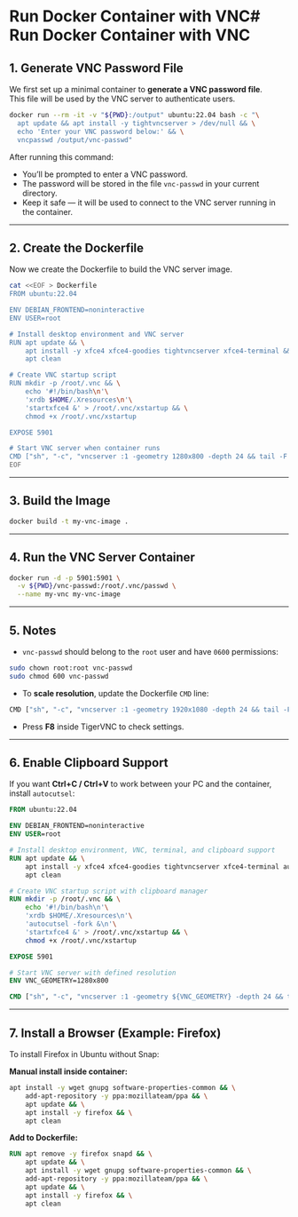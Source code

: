 # Run Docker Container with VNC# Run Docker Container with VNC

## 1. Generate VNC Password File
We first set up a minimal container to **generate a VNC password file**.  
This file will be used by the VNC server to authenticate users.

```bash
docker run --rm -it -v "${PWD}:/output" ubuntu:22.04 bash -c "\
  apt update && apt install -y tightvncserver > /dev/null && \
  echo 'Enter your VNC password below:' && \
  vncpasswd /output/vnc-passwd"
```

After running this command:
- You’ll be prompted to enter a VNC password.
- The password will be stored in the file `vnc-passwd` in your current directory.
- Keep it safe — it will be used to connect to the VNC server running in the container.

---

## 2. Create the Dockerfile
Now we create the Dockerfile to build the VNC server image.

```bash
cat <<EOF > Dockerfile
FROM ubuntu:22.04

ENV DEBIAN_FRONTEND=noninteractive
ENV USER=root

# Install desktop environment and VNC server
RUN apt update && \
    apt install -y xfce4 xfce4-goodies tightvncserver xfce4-terminal && \
    apt clean

# Create VNC startup script
RUN mkdir -p /root/.vnc && \
    echo '#!/bin/bash\n'\
    'xrdb $HOME/.Xresources\n'\
    'startxfce4 &' > /root/.vnc/xstartup && \
    chmod +x /root/.vnc/xstartup

EXPOSE 5901

# Start VNC server when container runs
CMD ["sh", "-c", "vncserver :1 -geometry 1280x800 -depth 24 && tail -F /root/.vnc/*.log"]
EOF
```

---

## 3. Build the Image
```bash
docker build -t my-vnc-image .
```

---

## 4. Run the VNC Server Container
```bash
docker run -d -p 5901:5901 \
  -v ${PWD}/vnc-passwd:/root/.vnc/passwd \
  --name my-vnc my-vnc-image
```

---

## 5. Notes
- `vnc-passwd` should belong to the `root` user and have `0600` permissions:
```bash
sudo chown root:root vnc-passwd
sudo chmod 600 vnc-passwd
```
- To **scale resolution**, update the Dockerfile `CMD` line:
```bash
CMD ["sh", "-c", "vncserver :1 -geometry 1920x1080 -depth 24 && tail -F /root/.vnc/*.log"]
```
- Press **F8** inside TigerVNC to check settings.

---

## 6. Enable Clipboard Support
If you want **Ctrl+C / Ctrl+V** to work between your PC and the container, install `autocutsel`:

```dockerfile
FROM ubuntu:22.04

ENV DEBIAN_FRONTEND=noninteractive
ENV USER=root

# Install desktop environment, VNC, terminal, and clipboard support
RUN apt update && \
    apt install -y xfce4 xfce4-goodies tightvncserver xfce4-terminal autocutsel && \
    apt clean

# Create VNC startup script with clipboard manager
RUN mkdir -p /root/.vnc && \
    echo '#!/bin/bash\n'\
    'xrdb $HOME/.Xresources\n'\
    'autocutsel -fork &\n'\
    'startxfce4 &' > /root/.vnc/xstartup && \
    chmod +x /root/.vnc/xstartup

EXPOSE 5901

# Start VNC server with defined resolution
ENV VNC_GEOMETRY=1280x800

CMD ["sh", "-c", "vncserver :1 -geometry ${VNC_GEOMETRY} -depth 24 && tail -F /root/.vnc/*.log"]
```

---

## 7. Install a Browser (Example: Firefox)
To install Firefox in Ubuntu without Snap:

**Manual install inside container:**
```bash
apt install -y wget gnupg software-properties-common && \
    add-apt-repository -y ppa:mozillateam/ppa && \
    apt update && \
    apt install -y firefox && \
    apt clean
```

**Add to Dockerfile:**
```dockerfile
RUN apt remove -y firefox snapd && \
    apt update && \
    apt install -y wget gnupg software-properties-common && \
    add-apt-repository -y ppa:mozillateam/ppa && \
    apt update && \
    apt install -y firefox && \
    apt clean
```
